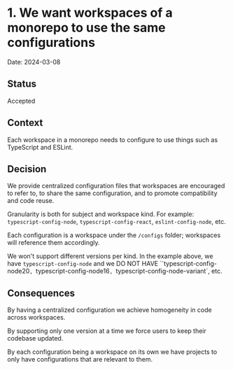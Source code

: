 # 1. We want workspaces of a monorepo to use the same configurations

Date: 2024-03-08

## Status

Accepted

## Context
Each workspace in a monorepo needs to configure to use things such as TypeScript and ESLint. 

## Decision

We provide centralized configuration files that workspaces are encouraged to refer to, to share the same configuration, and to promote compatibility and code reuse.

Granularity is both for subject and workspace kind. For example: `typescript-config-node`, `typescript-config-react`, `eslint-config-node`, etc.

Each configuration is a workspace under the `/configs` folder; workspaces will reference them accordingly.

We won't support different versions per kind. In the example above, we have `typescript-config-node` and we DO NOT HAVE ``typescript-config-node20`, `typescript-config-node16`, `typescript-config-node-variant`, etc.


## Consequences

By having a centralized configuration we achieve homogeneity in code across workspaces.

By supporting only one version at a time we force users to keep their codebase updated.

By each configuration being a workspace on its own we have projects to only have configurations that are relevant to them.

